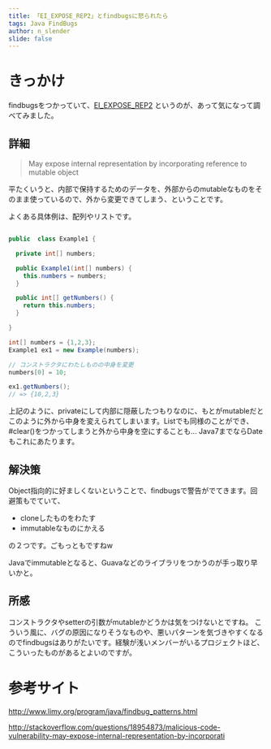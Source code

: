 ```yaml
---
title: 「EI_EXPOSE_REP2」とfindbugsに怒られたら
tags: Java FindBugs
author: n_slender
slide: false
---
```

# きっかけ

findbugsをつかっていて、[EI_EXPOSE_REP2](http://findbugs.sourceforge.net/bugDescriptions.html#EI_EXPOSE_REP2) というのが、あって気になって調べてみました。

## 詳細

> May expose internal representation by incorporating reference to mutable object

平たくいうと、内部で保持するためのデータを、外部からのmutableなものをそのまま使っているので、外から変更できてしまう、ということです。

よくある具体例は、配列やリストです。

```lang:Example1.java

public  class Example1 {

  private int[] numbers;

  public Example1(int[] numbers) {
    this.numbers = numbers;
  }

  public int[] getNumbers() {
    return this.numbers;
  } 

}

int[] numbers = {1,2,3};
Example1 ex1 = new Example(numbers);

// コンストラクタにわたしものの中身を変更
numbers[0] = 10;

ex1.getNumbers();
// => {10,2,3}
```

上記のように、privateにして内部に隠蔽したつもりなのに、もとがmutableだとこのように外から中身を変えられてしまいます。Listでも同様のことができ、#clear()をつかってしまうと外から中身を空にすることも... Java7までならDateもこれにあたります。

## 解決策

Object指向的に好ましくないということで、findbugsで警告がでてきます。回避策もでていて、

* cloneしたものをわたす 
* immutableなものにかえる

の２つです。ごもっともですねw

Javaでimmutableとなると、Guavaなどのライブラリをつかうのが手っ取り早いかと。

## 所感

コンストラクタやsetterの引数がmutableかどうかは気をつけないとですね。
こういう風に、バグの原因になりそうなものや、悪いパターンを気づきやすくなるのでfindbugsはありがたいです。経験が浅いメンバーがいるプロジェクトほど、こういったものがあるとよいのですが。

# 参考サイト

http://www.limy.org/program/java/findbug_patterns.html

http://stackoverflow.com/questions/18954873/malicious-code-vulnerability-may-expose-internal-representation-by-incorporati

